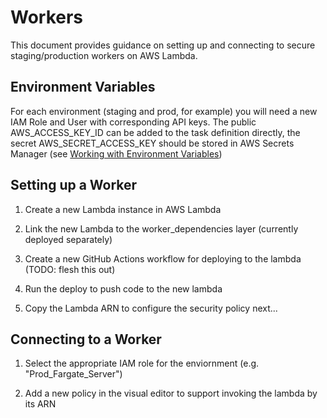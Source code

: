 # Workers

This document provides guidance on setting up and connecting to secure staging/production workers on AWS Lambda.

## Environment Variables

For each environment (staging and prod, for example) you will need a new IAM Role and User with corresponding API keys. The public AWS_ACCESS_KEY_ID can be added to the task definition directly, the secret AWS_SECRET_ACCESS_KEY should be stored in AWS Secrets Manager (see [Working with Environment Variables](/docs/Infrastructure.md#Working_with_Environment_Variables))

## Setting up a Worker

1. Create a new Lambda instance in AWS Lambda

2. Link the new Lambda to the worker_dependencies layer (currently deployed separately)

3. Create a new GitHub Actions workflow for deploying to the lambda (TODO: flesh this out)

4. Run the deploy to push code to the new lambda

5. Copy the Lambda ARN to configure the security policy next...

## Connecting to a Worker

1. Select the appropriate IAM role for the enviornment (e.g. "Prod_Fargate_Server")

2. Add a new policy in the visual editor to support invoking the lambda by its ARN
